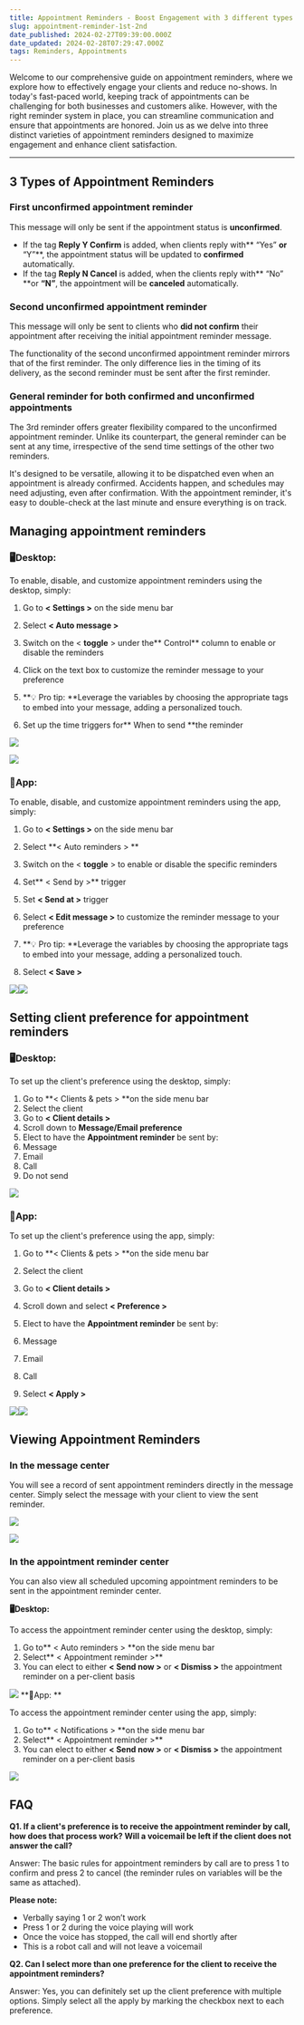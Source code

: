 ```yaml
---
title: Appointment Reminders - Boost Engagement with 3 different types 🤩
slug: appointment-reminder-1st-2nd
date_published: 2024-02-27T09:39:00.000Z
date_updated: 2024-02-28T07:29:47.000Z
tags: Reminders, Appointments
---
```


Welcome to our comprehensive guide on appointment reminders, where we explore how to effectively engage your clients and reduce no-shows. In today's fast-paced world, keeping track of appointments can be challenging for both businesses and customers alike. However, with the right reminder system in place, you can streamline communication and ensure that appointments are honored. Join us as we delve into three distinct varieties of appointment reminders designed to maximize engagement and enhance client satisfaction.

---

## 3 Types of Appointment Reminders

### First unconfirmed appointment reminder

This message will only be sent if the appointment status is **unconfirmed**.

- If the tag **Reply Y Confirm** is added, when clients reply with** “Yes” **or** “Y”**, the appointment status will be updated to **confirmed** automatically. 
- If the tag **Reply N Cancel** is added, when the clients reply with** “No” **or **“N”**, the appointment will be **canceled** automatically.

### Second unconfirmed appointment reminder

This message will only be sent to clients who **did not confirm** their appointment after receiving the initial appointment reminder message.

The functionality of the second unconfirmed appointment reminder mirrors that of the first reminder. The only difference lies in the timing of its delivery, as the second reminder must be sent after the first reminder. 

### General reminder for both confirmed and unconfirmed appointments

The 3rd reminder offers greater flexibility compared to the unconfirmed appointment reminder. Unlike its counterpart, the general reminder can be sent at any time, irrespective of the send time settings of the other two reminders. 

It's designed to be versatile, allowing it to be dispatched even when an appointment is already confirmed. Accidents happen, and schedules may need adjusting, even after confirmation. With the appointment reminder, it's easy to double-check at the last minute and ensure everything is on track.

## Managing appointment reminders

### 🖥️**Desktop:**

To enable, disable, and customize appointment reminders using the desktop, simply:

1. Go to **< Settings >** on the side menu bar
2. Select **< Auto message >**
3. Switch on the < **toggle** > under the** Control** column to enable or disable the reminders
4. Click on the text box to customize the reminder message to your preference
1. **💡 Pro tip: **Leverage the variables by choosing the appropriate tags to embed into your message, adding a personalized touch.

5. Set up the time triggers for** When to send **the reminder

![](__GHOST_URL__/content/images/2024/02/CleanShot-2024-02-27-at-22.24.18@2x-2.png)

![](__GHOST_URL__/content/images/2024/02/CleanShot-2024-02-27-at-22.48.04@2x.png)

### 📱App:

To enable, disable, and customize appointment reminders using the app, simply:

1. Go to **< Settings >** on the side menu bar
2. Select **< Auto reminders > **
3. Switch on the < **toggle** > to enable or disable the specific reminders
4. Set** < Send by >** trigger
5. Set **< Send at >** trigger
6. Select **< Edit message >** to customize the reminder message to your preference
1. **💡 Pro tip: **Leverage the variables by choosing the appropriate tags to embed into your message, adding a personalized touch.

7. Select **< Save >**

![](__GHOST_URL__/content/images/2024/02/image-78.png)![](__GHOST_URL__/content/images/2024/02/image-77.png)
## Setting client preference for appointment reminders

### 🖥️Desktop:

To set up the client's preference using the desktop, simply:

1. Go to **< Clients & pets > **on the side menu bar
2. Select the client
3. Go to **< Client details >**
4. Scroll down to **Message/Email preference**
5. Elect to have the **Appointment reminder** be sent by:
1. Message
2. Email
3. Call
4. Do not send

![](__GHOST_URL__/content/images/2024/02/CleanShot-2024-02-27-at-23.02.33@2x.png)
### 📱App:

To set up the client's preference using the app, simply:

1. Go to **< Clients & pets > **on the side menu bar
2. Select the client
3. Go to **< Client details >**
4. Scroll down and select **< Preference >**
5. Elect to have the **Appointment reminder** be sent by:
1. Message
2. Email
3. Call

6. Select **< Apply >**

![](__GHOST_URL__/content/images/2024/02/image-79.png)![](__GHOST_URL__/content/images/2024/02/image-80.png)
## Viewing Appointment Reminders

### In the message center

You will see a record of sent appointment reminders directly in the message center. Simply select the message with your client to view the sent reminder.

![](__GHOST_URL__/content/images/2024/02/CleanShot-2024-02-27-at-23.13.13@2x-1.png)

![](__GHOST_URL__/content/images/2024/02/CleanShot-2024-02-27-at-23.16.50@2x-1.png)

### In the appointment reminder center

You can also view all scheduled upcoming appointment reminders to be sent in the appointment reminder center.

**🖥️Desktop:**

To access the appointment reminder center using the desktop, simply:

1. Go to** < Auto reminders > **on the side menu bar
2. Select** < Appointment reminder >**
3. You can elect to either **< Send now >** or **< Dismiss >** the appointment reminder on a per-client basis

![](__GHOST_URL__/content/images/2024/02/CleanShot-2024-02-27-at-23.11.13@2x.png)
**📱App: **

To access the appointment reminder center using the app, simply:

1. Go to** < Notifications > **on the side menu bar
2. Select** < Appointment reminder >**
3. You can elect to either **< Send now >** or **< Dismiss >** the appointment reminder on a per-client basis

![](__GHOST_URL__/content/images/2024/02/image-81.png)
## FAQ

**Q1. If a client's preference is to receive the appointment reminder by call, how does that process work? Will a voicemail be left if the client does not answer the call?**

Answer: The basic rules for appointment reminders by call are to press 1 to confirm and press 2 to cancel  (the reminder rules on variables will be the same as attached). 

**Please note:**

- Verbally saying 1 or 2 won’t work
- Press 1 or 2 during the voice playing will work
- Once the voice has stopped, the call will end shortly after
- This is a robot call and will not leave a voicemail

**Q2. Can I select more than one preference for the client to receive the appointment reminders?**

Answer: Yes, you can definitely set up the client preference with multiple options. Simply select all the apply by marking the checkbox next to each preference.
